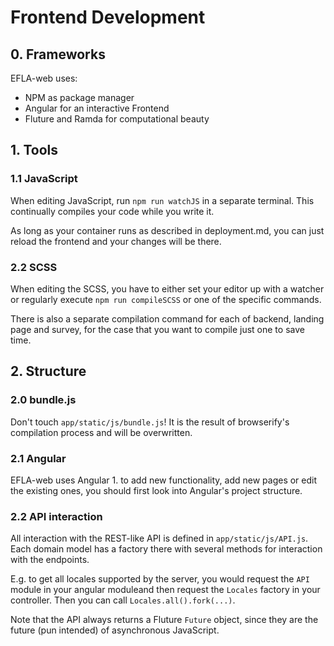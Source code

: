 # Frontend Development

## 0. Frameworks

EFLA-web uses:

- NPM as package manager
- Angular for an interactive Frontend
- Fluture and Ramda for computational beauty

## 1. Tools

### 1.1 JavaScript

When editing JavaScript, run `npm run watchJS` in a separate terminal. This
continually compiles your code while you write it.

As long as your container runs as described in deployment.md, you can just
reload the frontend and your changes will be there.

### 2.2 SCSS

When editing the SCSS, you have to either set your editor up with a watcher or
regularly execute `npm run compileSCSS` or one of the specific commands.

There is also a separate compilation command for each of backend, landing page
and survey, for the case that you want to compile just one to save time.

## 2. Structure

### 2.0 bundle.js

Don't touch `app/static/js/bundle.js`! It is the result of browserify's
compilation process and will be overwritten.

### 2.1 Angular

EFLA-web uses Angular 1. to add new functionality, add new pages or edit the
existing ones, you should first look into Angular's project structure.

### 2.2 API interaction

All interaction with the REST-like API is defined in `app/static/js/API.js`.
Each domain model has a factory there with several methods for interaction with
the endpoints.

E.g. to get all locales supported by the server, you would request the `API`
module in your angular moduleand then request the `Locales` factory in your
controller. Then you can call `Locales.all().fork(...)`.

Note that the API always returns a Fluture `Future` object, since they are the
future (pun intended) of asynchronous JavaScript.
